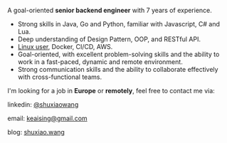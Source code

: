 A goal-oriented **senior backend engineer** with 7 years of experience.

+ Strong skills in Java, Go and Python, familiar with Javascript, C# and Lua.
+ Deep understanding of Design Pattern, OOP, and RESTful API.
+ [Linux user](https://github.com/keaising/dotfile), Docker, CI/CD, AWS.
+ Goal-oriented, with excellent problem-solving skills and the ability to work in a fast-paced, dynamic and remote environment.
+ Strong communication skills and the ability to collaborate effectively with cross-functional teams.

I'm looking for a job in **Europe** or **remotely**, feel free to contact me via:

linkedin: [@shuxiaowang](https://www.linkedin.com/in/shuxiaowang/)

email: [keaising@gmail.com](mailto:keaising@gmail.com)

blog: [shuxiao.wang](https://shuxiao.wang)
